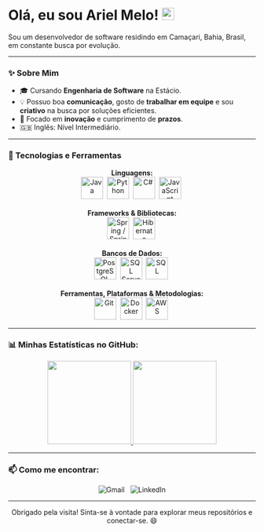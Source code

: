 # Olá, eu sou Ariel Melo! <img src="https://media.giphy.com/media/hvRJCLFzcasrR4ia7z/giphy.gif" width="25px">

Sou um desenvolvedor de software residindo em Camaçari, Bahia, Brasil, em constante busca por evolução.

---

### ✨ Sobre Mim

* 🎓 Cursando **Engenharia de Software** na Estácio.
* 💡 Possuo boa **comunicação**, gosto de **trabalhar em equipe** e sou **criativo** na busca por soluções eficientes.
* 🎯 Focado em **inovação** e cumprimento de **prazos**. 
* 🇬🇧 Inglês: Nível Intermediário.

---

### 🚀 Tecnologias e Ferramentas

<p align="center">
  <strong>Linguagens:</strong><br/>
  <img alt="Java" title="Java" src="https://cdn.jsdelivr.net/gh/devicons/devicon@latest/icons/java/java-original-wordmark.svg" height="45"/>&nbsp;
  <img alt="Python" title="Python" src="https://cdn.jsdelivr.net/gh/devicons/devicon@latest/icons/python/python-original-wordmark.svg" height="45"/>&nbsp;
  <img alt="C#" title="C#" src="https://cdn.jsdelivr.net/gh/devicons/devicon/icons/csharp/csharp-original.svg" height="45"/>&nbsp;
  <img alt="JavaScript" title="JavaScript" src="https://cdn.jsdelivr.net/gh/devicons/devicon/icons/javascript/javascript-original.svg" height="45"/>&nbsp;
  <br/><br/>
  <strong>Frameworks & Bibliotecas:</strong><br/>
  <img alt="Spring / Spring Boot" title="Spring / Spring Boot" src="https://cdn.jsdelivr.net/gh/devicons/devicon@latest/icons/spring/spring-original-wordmark.svg" height="45"/>&nbsp;
  <img alt="Hibernate" title="Hibernate" src="https://cdn.jsdelivr.net/gh/devicons/devicon@latest/icons/hibernate/hibernate-original-wordmark.svg" height="45"/>&nbsp;
  <br/><br/>
  <strong>Bancos de Dados:</strong><br/>
  <img alt="PostgreSQL" title="PostgreSQL" src="https://cdn.jsdelivr.net/gh/devicons/devicon/icons/postgresql/postgresql-original-wordmark.svg" height="45"/>&nbsp;
  <img alt="SQL Server" title="SQL Server" src="https://cdn.jsdelivr.net/gh/devicons/devicon/icons/microsoftsqlserver/microsoftsqlserver-plain-wordmark.svg" height="45"/>&nbsp;
  <img alt="SQL" title="SQL" src="https://cdn.jsdelivr.net/gh/devicons/devicon@latest/icons/azuresqldatabase/azuresqldatabase-original.svg" height="45"/>&nbsp;
  <br/><br/>
  <strong>Ferramentas, Plataformas & Metodologias:</strong><br/>
  <img alt="Git" title="Git" src="https://cdn.jsdelivr.net/gh/devicons/devicon/icons/git/git-original-wordmark.svg" height="45"/>&nbsp;
  <img alt="Docker" title="Docker" src="https://cdn.jsdelivr.net/gh/devicons/devicon/icons/docker/docker-original-wordmark.svg" height="45"/>&nbsp;
  <img alt="AWS" title="AWS" src="https://cdn.jsdelivr.net/gh/devicons/devicon/icons/amazonwebservices/amazonwebservices-original-wordmark.svg" height="45"/>&nbsp;
  <br/>
</p>

---

### 📊 Minhas Estatísticas no GitHub:

<p align="center">
  <a href="https://github.com/arielmello04">
    <img height="170em" src="https://github-readme-stats.vercel.app/api?username=arielmello04&show_icons=true&theme=dracula&include_all_commits=true&count_private=true"/>
    <img height="170em" src="https://github-readme-stats.vercel.app/api/top-langs/?username=arielmello04&layout=compact&langs_count=6&theme=dracula"/>
  </a>
</p>

---

### 📫 Como me encontrar:

<p align="center">
  <a href="mailto:ariel.melo2001@gmail.com" target="_blank" style="text-decoration:none;">
    <img src="https://img.shields.io/badge/-Gmail-%23EA4335?style=for-the-badge&logo=gmail&logoColor=white" alt="Gmail"/>
  </a>&nbsp;
  <a href="https://www.linkedin.com/in/ariel-melo-6a0361179/" target="_blank" style="text-decoration:none;">
    <img src="https://img.shields.io/badge/-LinkedIn-%230077B5?style=for-the-badge&logo=linkedin&logoColor=white" alt="LinkedIn"/>
  </a>
  </p>

---

<p align="center">
  Obrigado pela visita! Sinta-se à vontade para explorar meus repositórios e conectar-se. 😄
</p>
